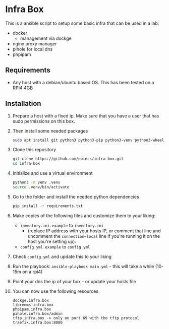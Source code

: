 # Infra Box

This is a ansible script to setup some basic infra that can be used in a lab:

- docker
    - management via dockge
- nginx proxy manager
- pihole for local dns
- phpipam

## Requirements

- Any host with a debian/ubuntu based OS. This has been tested on a RPI4 4GB

## Installation

1. Prepare a host with a fixed ip. Make sure that you have a user that has sudo permissions on this box.

2. Then install some needed packages

    ```bash
    sudo apt install git python3 python3-pip python3-venv python3-wheel python3-setuptools sshpass -y
    ```

3. Clone this repository

    ```bash
    git clone https://github.com/epiecs/infra-box.git
    cd infra-box
    ```

4. Initialize and use a virtual environment
    
    ```bash
    python3 -m venv .venv
    source .venv/bin/activate
    ```

5. Go to the folder and install the needed python dependencies

    ```bash
    pip install -r requirements.txt
    ```

6. Make copies of the following files and customize them to your liking:
    - `inventory.ini.example` to `inventory.ini` 
        - (replace IP address with your hosts IP, or comment that line and uncomment the `connection=local` line if you're running it on the host you're setting up).
    - `config.yml.example` to `config.yml`

7. Check `config.yml` and update this to your liking

8. Run the playbook: `ansible-playbook main.yml` - this will take a while (10-15m on a rpi4)

9. Point your dns the ip of your box - or update your hosts file

10. You can now use the following resources

    ```
    dockge.infra.box
    librenms.infra.box
    phpipam.infra.box
    pihole.infra.box/admin
    tftp.infra.box -> only on port 69 with the tftp protocol
    traefik.infra.box:8080
    ```
